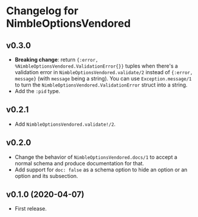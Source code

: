 # Changelog for NimbleOptionsVendored

## v0.3.0

  * **Breaking change**: return `{:error, %NimbleOptionsVendored.ValidationError{}}` tuples when there's a validation error in `NimbleOptionsVendored.validate/2` instead of `{:error, message}` (with `message` being a string). You can use `Exception.message/1` to turn the `NimbleOptionsVendored.ValidationError` struct into a string.
  * Add the `:pid` type.

## v0.2.1

  * Add `NimbleOptionsVendored.validate!/2`.

## v0.2.0

  * Change the behavior of `NimbleOptionsVendored.docs/1` to accept a normal schema and produce documentation for that.
  * Add support for `doc: false` as a schema option to hide an option or an option and its subsection.

## v0.1.0 (2020-04-07)

  * First release.
